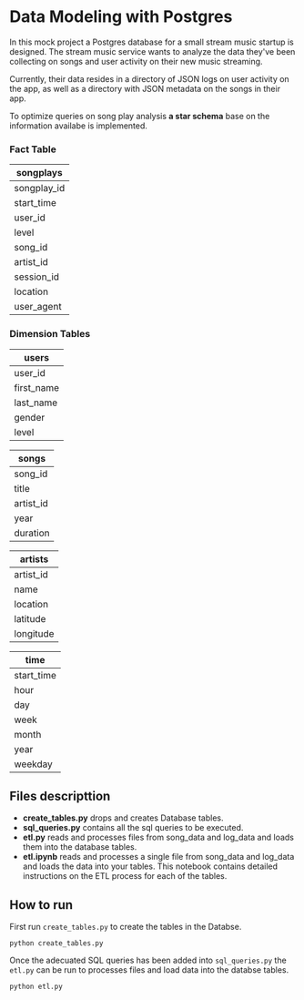 # Data Modeling with Postgres

In this mock project a Postgres database for a small stream music startup is designed. The stream music service wants to analyze the data they've been collecting on songs and user activity on their new music streaming.

Currently, their data resides in a directory of JSON logs on user activity on the app, as well as a directory with JSON metadata on the songs in their app.

To optimize queries on song play analysis **a star schema** base on the information availabe is implemented.

### Fact Table

| **songplays** |
|--------------|
|  songplay_id |
|  start_time |
|  user_id |
| level |
| song_id |
| artist_id |
| session_id |
| location |
| user_agent |

### Dimension Tables

| **users** |
|-----------|
| user_id |
| first_name |
| last_name |
| gender |
| level |


| **songs** |
|-------------|
| song_id |
| title |
| artist_id |
| year |
| duration |

| **artists** |
|-------------|
| artist_id |
| name |
| location |
| latitude |
| longitude |

| **time** |
|----------|
| start_time |
| hour |
| day |
| week |
| month |
| year |
| weekday |


## Files descripttion
- **create_tables.py** drops and creates Database tables.
- **sql_queries.py** contains all the sql queries to be executed.
- **etl.py** reads and processes files from song_data and log_data and loads them into the database tables.
- **etl.ipynb** reads and processes a single file from song_data and log_data and loads the data into your tables. This notebook contains detailed instructions on the ETL process for each of the tables.


## How to run

First run ```create_tables.py``` to create the tables in the Databse.

```
python create_tables.py
```

Once the adecuated SQL queries has been added into ```sql_queries.py``` the ```etl.py``` can be run to processes files and load data into the databse tables.

```
python etl.py
```